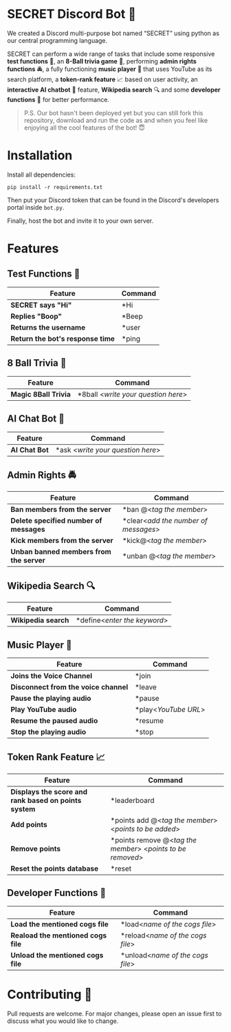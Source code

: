 # SECRET Discord Bot 👾

We created a Discord multi-purpose bot named “SECRET” using python as our central programming language.

SECRET can perform a wide range of tasks that include some responsive **test functions** 👀, an **8-Ball trivia game** 🎱, performing **admin rights functions** 🚔, a fully functioning **music player** 🎵 that uses YouTube as its search platform, a **token-rank feature** 📈 based on user activity, an **interactive AI chatbot** 💬 feature, **Wikipedia search** 🔍 and some **developer functions** 👥 for better performance.

> P.S. Our bot hasn't been deployed yet but you can still fork this repository, download and run the code as and when you feel like enjoying all the cool features of the bot! 😇

# Installation

Install all dependencies:

```shell
pip install -r requirements.txt
```
Then put your Discord token that can be found in the Discord's developers portal inside `bot.py`.

Finally, host the bot and invite it to your own server.

# Features 
## Test Functions 👀
Feature | Command
-------- | --------
**SECRET says "Hi"** | \*Hi
**Replies "Boop"** | \*Beep
**Returns the username** | \*user
**Return the bot's response time** | \*ping

## 8 Ball Trivia 🎱
Feature | Command
-------- | --------
**Magic 8Ball Trivia** | \*8ball \<_write your question here_>
  
## AI Chat Bot 💬
Feature | Command
-------- | --------
**AI Chat Bot** | \*ask \<_write your question here_>
  
## Admin Rights 🚔
Feature | Command
-------- | --------
**Ban members from the server** | \*ban \@\<_tag the member_>
**Delete specified number of messages** | \*clear\<_add the number of messages_>
**Kick members from the server** | \*kick\@\<_tag the member_>
**Unban banned members from the server** | \*unban @<_tag the member_>

## Wikipedia Search 🔍
  Feature | Command
-------- | --------
**Wikipedia search** | \*define\<_enter the keyword_>

## Music Player 🎵
Feature | Command
-------- | --------
**Joins the Voice Channel** | \*join
**Disconnect from the voice channel** | \*leave
**Pause the playing audio** | \*pause
**Play YouTube audio** | \*play\<_YouTube URL_>
**Resume the paused audio** | \*resume
**Stop the playing audio** | \*stop

## Token Rank Feature 📈
Feature | Command
-------- | --------
**Displays the score and rank based on points system** | \*leaderboard
**Add points** | \*points add @<_tag the member_> <_points to be added_>
**Remove points** | \*points remove @<_tag the member_> <_points to be removed_>
**Reset the points database** | \*reset

## Developer Functions 👥
Feature | Command
-------- | --------
**Load the mentioned cogs file** | \*load<_name of the cogs file_>
**Reaload the mentioned cogs file** | \*reload<_name of the cogs file_>
**Unload the mentioned cogs file** | \*unload<_name of the cogs file_>

# Contributing 🙌

Pull requests are welcome. For major changes, please open an issue first to discuss what you would like to change.
